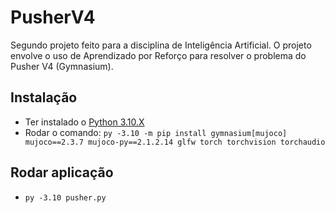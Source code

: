 # PusherV4
Segundo projeto feito para a disciplina de Inteligência Artificial. O projeto envolve o uso de Aprendizado por Reforço para resolver o problema do Pusher V4 (Gymnasium).

## Instalação
- Ter instalado o [Python 3.10.X](https://www.python.org/downloads/release/python-3100/)
- Rodar o comando: `py -3.10 -m pip install gymnasium[mujoco] mujoco==2.3.7 mujoco-py==2.1.2.14 glfw torch torchvision torchaudio`

## Rodar aplicação
- `py -3.10 pusher.py`
